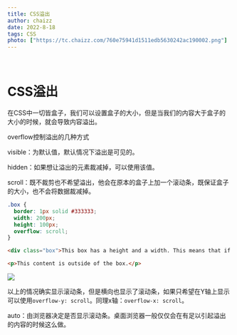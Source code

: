 ```yaml
---
title: CSS溢出
author: chaizz
date: 2022-8-18
tags: CSS
photo: ["https://tc.chaizz.com/760e75941d1511edb5630242ac190002.png"]
---
```


​          

<!--more-->

# CSS溢出

在CSS中一切皆盒子，我们可以设置盒子的大小，但是当我们的内容大于盒子的大小的时候，就会导致内容溢出。

overflow控制溢出的几种方式

visible：为默认值，默认情况下溢出是可见的。

hidden：如果想让溢出的元素裁减掉，可以使用该值。

scroll：既不裁剪也不希望溢出，他会在原本的盒子上加一个滚动条，既保证盒子的大小，也不会将数据裁减掉。

```css
.box {
  border: 1px solid #333333;
  width: 200px;
  height: 100px;
  overflow: scroll;
}
```

```html
<div class="box">This box has a height and a width. This means that if there is too much content to be displayed within the assigned height, there will be an overflow situation. If overflow is set to hidden then any overflow will not be visible.</div>

<p>This content is outside of the box.</p>
```

![](https://tc.chaizz.com/tc/Snipaste_2022-08-18_14-22-00.png)

以上的情况确实显示滚动条，但是横向也显示了滚动条，如果只希望在Y轴上显示可以使用`overflow-y: scroll`。同理x轴：`overflow-x: scroll`。

auto：由浏览器决定是否显示滚动条。桌面浏览器一般仅仅会在有足以引起溢出的内容的时候这么做。













































